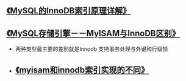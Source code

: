 ## [《MySQL的InnoDB索引原理详解》](http://www.admin10000.com/document/5372.html)

## [《MySQL存储引擎－－MyISAM与InnoDB区别》](https://blog.csdn.net/xifeijian/article/details/20316775)

* 两种类型最主要的差别就是Innodb 支持事务处理与外键和行级锁

* ## [《myisam和innodb索引实现的不同》](https://www.2cto.com/database/201211/172380.html)




